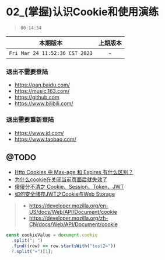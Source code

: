 # 02_(掌握)认识Cookie和使用演练

> `00:14:54`

|本期版本|上期版本
|:---:|:---:
`Fri Mar 24 11:52:36 CST 2023` | -


### 退出不需要登陆

* <https://pan.baidu.com/>
* <https://music.163.com/>
* <https://github.com>
* <https://www.bilibili.com/>


### 退出需要重新登陆

* <https://www.jd.com/>
* <https://www.taobao.com/>



## @TODO

* [Http Cookies 中 Max-age 和 Expires 有什么区别？](https://jiapan.me/2017/cookies-max-age-vs-expires/)
* [为什么cookie在关闭当前页面后就失效了](https://blog.csdn.net/qq_38741963/article/details/94011312)
* [傻傻分不清之 Cookie、Session、Token、JWT](https://juejin.cn/post/6844904034181070861)
* [如何安全储存JWT之Cookie与Web Storage](https://juejin.cn/post/6844903986466652173)

> * <https://developer.mozilla.org/en-US/docs/Web/API/Document/cookie>
> * <https://developer.mozilla.org/zh-CN/docs/Web/API/Document/cookie>

```javascript
const cookieValue = document.cookie
  .split("; ")
  .find((row) => row.startsWith("test2="))
  ?.split("=")[1];
```